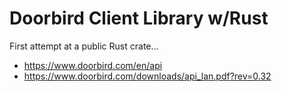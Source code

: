# Doorbird Client Library w/Rust

First attempt at a public Rust crate...

- https://www.doorbird.com/en/api
- https://www.doorbird.com/downloads/api_lan.pdf?rev=0.32
